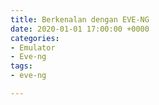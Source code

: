 ```yaml
---
title: Berkenalan dengan EVE-NG
date: 2020-01-01 17:00:00 +0000
categories:
- Emulator
- Eve-ng
tags:
- eve-ng

---
```

